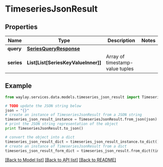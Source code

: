 # TimeseriesJsonResult


## Properties

Name | Type | Description | Notes
------------ | ------------- | ------------- | -------------
**query** | [**SeriesQueryResponse**](SeriesQueryResponse.md) |  | 
**series** | **List[List[SeriesKeyValueInner]]** | Array of timestamp-value tuples | 

## Example

```python
from waylay.services.data.models.timeseries_json_result import TimeseriesJsonResult

# TODO update the JSON string below
json = "{}"
# create an instance of TimeseriesJsonResult from a JSON string
timeseries_json_result_instance = TimeseriesJsonResult.from_json(json)
# print the JSON string representation of the object
print TimeseriesJsonResult.to_json()

# convert the object into a dict
timeseries_json_result_dict = timeseries_json_result_instance.to_dict()
# create an instance of TimeseriesJsonResult from a dict
timeseries_json_result_form_dict = timeseries_json_result.from_dict(timeseries_json_result_dict)
```
[[Back to Model list]](../README.md#documentation-for-models) [[Back to API list]](../README.md#documentation-for-api-endpoints) [[Back to README]](../README.md)


